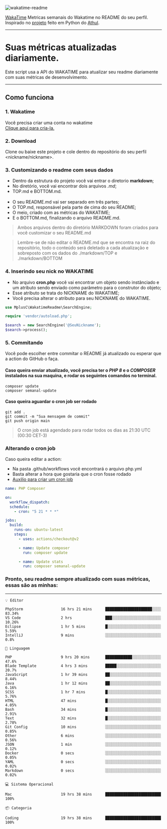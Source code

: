 ![wakatime-readme](https://socialify.git.ci/bymatheus/wakatime-readme/image?description=1&descriptionEditable=M%C3%A9tricas%20semanais%20do%20Wakatime%20no%20seu%20README%20de%20perfil.&font=KoHo&forks=1&language=1&owner=1&pattern=Signal&stargazers=1&theme=Dark)

[WakaTime](https://wakatime.com) Metricas semanais do Wakatime no README do seu perfil. <br>
Inspirado no [projeto](https://github.com/athul/waka-readme) feito em Python do [Athul](https://github.com/athul).
___

# Suas métricas atualizadas diariamente.
Este script usa a API do WAKATIME para atualizar seu readme diariamente com suas métricas de desenvolvimento.

___

## Como funciona

### 1. Wakatime
Você precisa criar uma conta no wakatime <br>
[Clique aqui para cria-la.](https://wakatime.com) 

### 2. Download
Clone ou baixe este projeto e cole dentro do repositório do seu perfil <nickname/nickname>.

### 3. Customizando o readme com seus dados
- Dentro da estrutura do projeto você vai entrar o diretorio **markdown**;  
- No diretório, você vai encontrar dois arquivos *.md*;
- TOP.md e BOTTOM.md.
<br><br>
- O seu README.md vai ser separado em três partes; 
- O TOP.md, responsável pela parte de cima do seu README;
- O meio, criado com as métricas do WAKATIME;
- E o BOTTOM.md, finalizando o arquivo README.md.<br>

> Ambos arquivos dentro do diretório MARKDOWN foram criados para você customizar o seu README.md

> Lembre-se de não editar o README.md que se encontra na raiz do repositório, todo o conteúdo será deletado a cada atualização e sobreposto com os dados do ./markdown/TOP e ./markdown/BOTTOM

### 4. Inserindo seu nick no WAKATIME
- No arquivo **cron.php** você vai encontrar um objeto sendo instânciado e um atributo sendo enviado como parâmetro para o construtor do objeto;
- Esse atributo se trata do NICKNAME do WAKATIME;
- Você precisa alterar o atributo para seu NICKNAME do WAKATIME.

```php
use MplusC\WakatimeReadme\SearchEngine;

require 'vendor/autoload.php';

$search = new SearchEngine('@SeuNickname');
$search->process();
```

### 5. Commitando
Você pode escolher entre commitar o README já atualizado ou esperar que a action do GitHub o faça. <br>

#### Caso queira enviar atualizado, você precisa ter o *PHP 8* e o *COMPOSER* instalados na sua maquina, e rodar os seguintes comandos no terminal.
```composer
composer update
composer semanal-update 
```

#### Caso queira aguardar o cron job ser rodado 
```git 
git add .
git commit -m "Sua mensagem de commit"
git push origin main
```

>O cron job está agendado para rodar todos os dias as 21:30 UTC (00:30 CET-3) 

### Alterando o cron job
Caso queira editar a action:

- Na pasta .github/workflows você encontrará o arquivo php.yml
- Basta alterar a hora que gostaria que o cron fosse rodado
- [Auxilio para criar um cron job](https://crontab.guru)

```yml
name: PHP Composer

on:
  workflow_dispatch:
  schedule:
    - cron: "5 21 * * *"

jobs:
  build:
    runs-on: ubuntu-latest
    steps:
      - uses: actions/checkout@v2

      - name: Update composer
        run: composer update

      - name: Update stats
        run: composer semanal-update
```

### Pronto, seu readme sempre atualizado com suas métricas, essas são as minhas:

___
```text
💡 Editor

PhpStorm                 16 hrs 21 mins      █████████████████████░░░░     83.34%
VS Code                  2 hrs               ███░░░░░░░░░░░░░░░░░░░░░░     10.26%
Eclipse                  1 hr 5 mins         █░░░░░░░░░░░░░░░░░░░░░░░░      5.59%
IntelliJ                 9 mins              ░░░░░░░░░░░░░░░░░░░░░░░░░       0.8%
```
```text
💬 Linguagem

PHP                      9 hrs 20 mins       ████████████░░░░░░░░░░░░░      47.6%
Blade Template           4 hrs 3 mins        █████░░░░░░░░░░░░░░░░░░░░      20.7%
JavaScript               1 hr 39 mins        ██░░░░░░░░░░░░░░░░░░░░░░░      8.44%
Java                     1 hr 12 mins        ██░░░░░░░░░░░░░░░░░░░░░░░      6.16%
SCSS                     1 hr 7 mins         █░░░░░░░░░░░░░░░░░░░░░░░░      5.76%
HTML                     47 mins             █░░░░░░░░░░░░░░░░░░░░░░░░      4.05%
Bash                     34 mins             █░░░░░░░░░░░░░░░░░░░░░░░░      2.91%
Text                     32 mins             █░░░░░░░░░░░░░░░░░░░░░░░░      2.78%
Git Config               10 mins             ░░░░░░░░░░░░░░░░░░░░░░░░░      0.85%
Other                    6 mins              ░░░░░░░░░░░░░░░░░░░░░░░░░      0.56%
JSON                     1 min               ░░░░░░░░░░░░░░░░░░░░░░░░░      0.12%
Docker                   0 secs              ░░░░░░░░░░░░░░░░░░░░░░░░░      0.05%
YAML                     0 secs              ░░░░░░░░░░░░░░░░░░░░░░░░░      0.02%
Markdown                 0 secs              ░░░░░░░░░░░░░░░░░░░░░░░░░      0.02%
```
```text
💻 Sistema Operacional

Mac                      19 hrs 38 mins      █████████████████████████       100%
```
```text
📦 Categoria

Coding                   19 hrs 38 mins      █████████████████████████       100%
```
